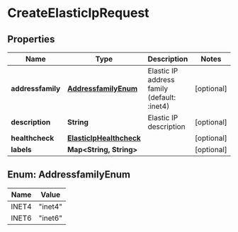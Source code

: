 

# CreateElasticIpRequest


## Properties

| Name | Type | Description | Notes |
|------------ | ------------- | ------------- | -------------|
|**addressfamily** | [**AddressfamilyEnum**](#AddressfamilyEnum) | Elastic IP address family (default: :inet4) |  [optional] |
|**description** | **String** | Elastic IP description |  [optional] |
|**healthcheck** | [**ElasticIpHealthcheck**](ElasticIpHealthcheck.md) |  |  [optional] |
|**labels** | **Map&lt;String, String&gt;** |  |  [optional] |



## Enum: AddressfamilyEnum

| Name | Value |
|---- | -----|
| INET4 | &quot;inet4&quot; |
| INET6 | &quot;inet6&quot; |



